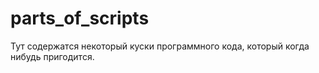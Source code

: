 # parts_of_scripts
Тут содержатся некоторый куски программного кода, который когда нибудь пригодится.
